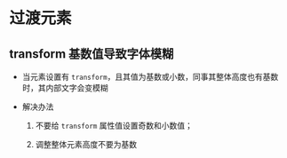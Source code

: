 # 过渡元素

## transform 基数值导致字体模糊

  - 当元素设置有 `transform`，且其值为基数或小数，同事其整体高度也有基数时，其内部文字会变模糊

  - 解决办法

    1.  不要给 `transform` 属性值设置奇数和小数值；

    2.  调整整体元素高度不要为基数
